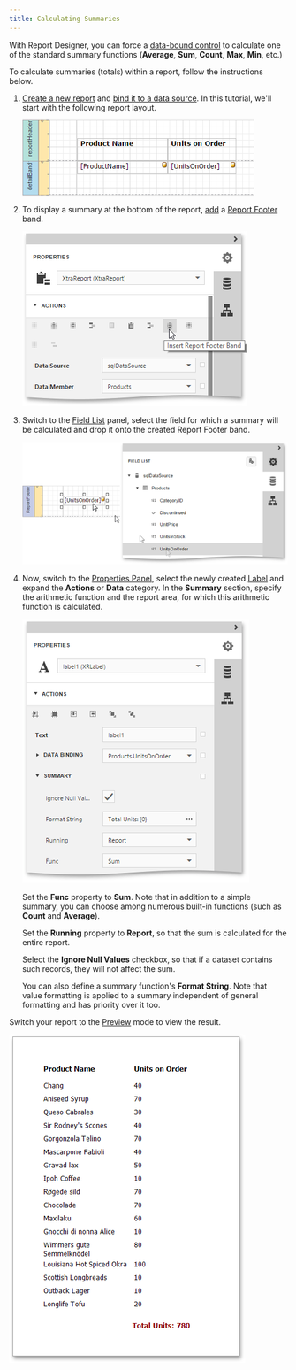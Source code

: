 ```yaml
---
title: Calculating Summaries
---
```

With Report Designer, you can force a [data-bound control](../../../../../interface-elements-for-web/articles/report-designer/creating-reports/providing-data/bind-report-controls-to-data.md) to calculate one of the standard summary functions (**Average**, **Sum**, **Count**, **Max**, **Min**, etc.)

To calculate summaries (totals) within a report, follow the instructions below.
1. [Create a new report](../../../../../interface-elements-for-web/articles/report-designer/creating-reports/basic-operations/create-a-new-report.md) and [bind it to a data source](../../../../../interface-elements-for-web/articles/report-designer/creating-reports/providing-data/bind-a-report-to-data.md). In this tutorial, we'll start with the following report layout.
	
	![eud-calculating-summaries-0](../../../../images/Img119760.png)
2. To display a summary at the bottom of the report, [add](../../../../../interface-elements-for-web/articles/report-designer/creating-reports/basic-operations/create-report-elements.md) a [Report Footer](../../../../../interface-elements-for-web/articles/report-designer/report-elements/report-bands.md) band.
	
	![eud-calculating-summaries-1](../../../../images/Img119761.png)
3. Switch to the [Field List](../../../../../interface-elements-for-web/articles/report-designer/interface-elements/field-list.md) panel, select the field for which a summary will be calculated and drop it onto the created Report Footer band.
	
	![eud-calculating-summaries-2](../../../../images/Img119762.png)
4. Now, switch to the [Properties Panel](../../../../../interface-elements-for-web/articles/report-designer/interface-elements/properties-panel.md), select the newly created [Label](../../../../../interface-elements-for-web/articles/report-designer/report-elements/report-controls.md) and expand the **Actions** or **Data** category. In the **Summary** section, specify the arithmetic function and the report area, for which this arithmetic function is calculated.
	
	![eud-calculating-summaries-3](../../../../images/Img119763.png)
	
	Set the **Func** property to **Sum**. Note that in addition to a simple summary, you can choose among numerous built-in functions (such as **Count** and **Average**).
	 
	
	Set the **Running** property to **Report**, so that the sum is calculated for the entire report.
	
	Select the **Ignore Null Values** checkbox, so that if a dataset contains such records, they will not affect the sum.
	
	You can also define a summary function's **Format String**. Note that value formatting is applied to a summary independent of general formatting and has priority over it too.

Switch your report to the [Preview](../../../../../interface-elements-for-web/articles/report-designer/document-preview.md) mode to view the result.

![eud-calculating-summaries-4](../../../../images/Img119764.png)